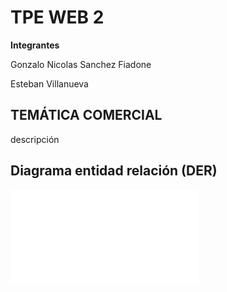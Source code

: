 # TPE WEB 2

**Integrantes**

Gonzalo Nicolas Sanchez Fiadone

Esteban Villanueva

## TEMÁTICA COMERCIAL

descripción

## Diagrama entidad relación (DER)

![Diagrama entidad.](/der.pdf "Diagrama entidad")


